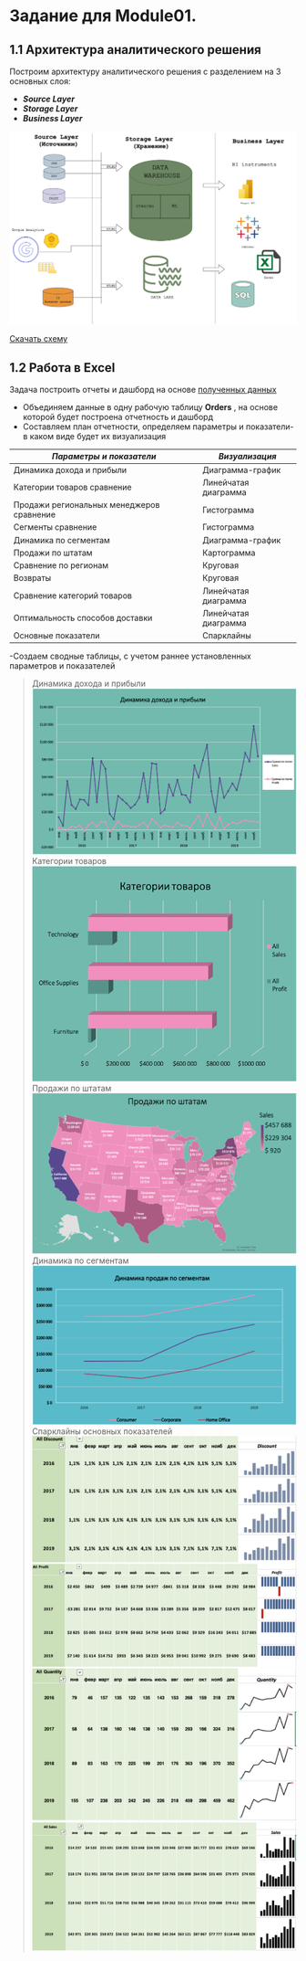 # Задание для Module01.
## 1.1 Архитектура аналитического решения
Построим архитектуру аналитического решения с разделением на 3 основных слоя:
- ***Source Layer*** 
- ***Storage Layer*** 
- ***Business Layer***

![Архитектура аналитического решения][def2]

[Скачать схему](Data.zip)

## 1.2 Работа в Excel

Задача построить отчеты и дашборд на основе [полученных данных][def] 

- Объединяем данные в одну рабочую таблицу __Orders__ , на основе которой будет построена отчетность и дашборд
- Составляем план отчетности, определяем параметры и показатели-в каком виде будет их визуализация

|***Параметры и показатели***|***Визуализация***|
|---|---|
|Динамика дохода и прибыли|Диаграмма-график|
|Категории товаров сравнение|Линейчатая диаграмма|
|Продажи региональных менеджеров сравнение|Гистограмма|
|Сегменты сравнение|Гистограмма|
|Динамика по сегментам|Диаграмма-график|
|Продажи по штатам|Картограмма|
|Сравнение по регионам|Круговая|
|Возвраты|Круговая|
|Сравнение категорий товаров|Линейчатая диаграмма|
|Оптимальность способов доставки|Линейчатая диаграмма|
|Основные показатели|Спарклайны|

-Создаем сводные таблицы, с учетом раннее установленных параметров и показателей

> Динамика дохода и прибыли 
![1][def3]
> Категории товаров
![2][def4]
> Продажи по штатам
![3][def5]
> Динамика по сегментам
![4][def6]
> Спарклайны основных показателей
![5][def7]
![6][def8]
![7][def9]
![8][def10]


[def]: https://github.com/MLKURUNOVA/DataLearn/blob/main/DE%20101/Module%2001/data/Sample%20-%20Superstore.xls
[def2]: https://github.com/MLKURUNOVA/DataLearn/blob/main/DE%20101/Module%2001/img/Архитектура%20аналитического%20решения.png
[def3]: https://github.com/MLKURUNOVA/DataLearn/blob/main/DE%20101/Module%2001/img/%20Динамика%20дохода%20и%20прибыли.png
[def4]:https://github.com/MLKURUNOVA/DataLearn/blob/main/DE%20101/Module%2001/img/Сравнение%20товаров%20по%20категории.png
[def5]:https://github.com/MLKURUNOVA/DataLearn/blob/main/DE%20101/Module%2001/img/Продажи%20по%20штатам.png 
[def6]:https://github.com/MLKURUNOVA/DataLearn/blob/main/DE%20101/Module%2001/img/Динамика%20продаж%20по%20сегментам.png
[def7]:https://github.com/MLKURUNOVA/DataLearn/blob/main/DE%20101/Module%2001/img/Discount%20Sparkline.png
[def8]:https://github.com/MLKURUNOVA/DataLearn/blob/main/DE%20101/Module%2001/img/Profit%20Sparkline.png
[def9]:https://github.com/MLKURUNOVA/DataLearn/blob/main/DE%20101/Module%2001/img/Quantity%20sparkline.png
[def10]:https://github.com/MLKURUNOVA/DataLearn/blob/main/DE%20101/Module%2001/img/Sales%20sparkline.png
